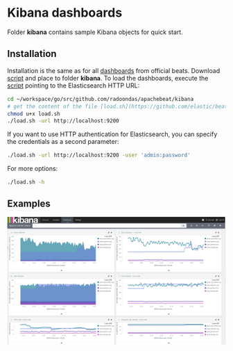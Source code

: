 # Kibana dashboards

Folder **kibana** contains sample Kibana objects for quick start.

## Installation

Installation is the same as for all [dashboards](https://github.com/elastic/beats-dashboards) from official beats. Download [script](https://github.com/elastic/beats-dashboards/blob/master/load.sh) and place to folder **kibana**. To load the dashboards, execute the [script](https://github.com/elastic/beats-dashboards/blob/master/load.sh) pointing to the Elasticsearch HTTP URL:

```bash
cd ~/workspace/go/src/github.com/radoondas/apachebeat/kibana
# get the content of the file [load.sh](https://github.com/elastic/beats-dashboards/blob/master/load.sh) and save on the disk
chmod u+x load.sh
./load.sh -url http://localhost:9200
```

If you want to use HTTP authentication for Elasticsearch, you can specify the credentials as a second parameter:

```bash
./load.sh -url http://localhost:9200 -user 'admin:password'
```

For more options:

```bash
./load.sh -h
```

## Examples

![Apache HTTPD server-status](/doc/images/apache-server-status.png)
